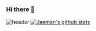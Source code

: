 ### Hi there 👋

<!--
**qkrwoaks/qkrwoaks** is a ✨ _special_ ✨ repository because its `README.md` (this file) appears on your GitHub profile.

Here are some ideas to get you started:

- 🔭 I’m currently working on ...
- 🌱 I’m currently learning ...
- 👯 I’m looking to collaborate on ...
- 🤔 I’m looking for help with ...
- 💬 Ask me about ...
- 📫 How to reach me: ...
- 😄 Pronouns: ...
- ⚡ Fun fact: ...
-->
![header](https://capsule-render.vercel.app/api?type=waving&color=auto&height=300&section=header&text=Jaeman&fontSize=90)
[![Jaeman's github stats](https://github-readme-stats.vercel.app/api?username=qkrwoaks&show_icons=true&theme=dark)](https://github.com/qkrwoaks/github-readme-stats)
